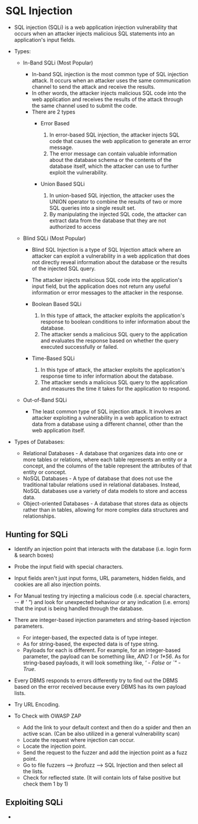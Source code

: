 # SQL Injection
* SQL injection (SQLi) is a web application injection vulnerability that occurs when an attacker injects malicious SQL statements into an application's input fields.
* Types:
  - In-Band SQLi (Most Popular)
    * In-band SQL injection is the most common type of SQL injection attack. It occurs when an attacker uses the same communication channel to send the attack and receive the results.
    * In other words, the attacker injects malicious SQL code into the web application and receives the results of the attack through the same channel used to submit the code.
    * There are 2 types
      * Error Based
        1. In error-based SQL injection, the attacker injects SQL code that causes the web application to generate an error message.
        2. The error message can contain valuable information about the database schema or the contents of the database itself, which the attacker can use to further exploit the vulnerability. 
         
      * Union Based SQLi
        1.  In union-based SQL injection, the attacker uses the UNION operator to combine the results of two or more SQL queries into a single result set.
        2.  By manipulating the injected SQL code, the attacker can extract data from the database that they are not authorized to access

  - Blind SQLi (Most Popular)
    * Blind SQL Injection is a type of SQL Injection attack where an attacker can exploit a vulnerability in a web application that does not directly reveal information about the database or the results of the injected SQL query.
    *  The attacker injects malicious SQL code into the application's input field, but the application does not return any useful information or error messages to the attacker in the response.
      
    * Boolean Based SQLi
        1.  In this type of attack, the attacker exploits the application's response to boolean conditions to infer information about the database.
        2.  The attacker sends a malicious SQL query to the application and evaluates the response based on whether the query executed successfully or failed. 

    * Time-Based SQLi
        1.  In this type of attack, the attacker exploits the application's response time to infer information about the database.
        2.  The attacker sends a malicious SQL query to the application and measures the time it takes for the application to respond. 

  - Out-of-Band SQLi
    * The least common type of SQL injection attack. It involves an attacker exploiting a vulnerability in a web application to extract data from a database using a different channel, other than the web application itself.

* Types of Databases:
  - Relational Databases - A database that organizes data into one or more tables or relations, where each table represents an entity or a concept, and the columns of the table represent the attributes of that entity or concept.
  - NoSQL Databases - A type of database that does not use the traditional tabular relations used in relational databases. Instead, NoSQL databases use a variety of data models to store and access data.
  - Object-oriented Databases - A database that stores data as objects rather than in tables, allowing for more complex data structures and relationships.

## Hunting for SQLi
* Identify an injection point that interacts with the database (i.e. login form & search boxes)
* Probe the input field with special characters.
* Input fields aren't just input forms, URL parameters, hidden fields, and cookies are all also injection points.
* For Manual testing try injecting a malicious code (i.e. special characters, *-- # ' "*) and look for unexpected behaviour or any indication (i.e. errors) that the input is being handled through the database.
* There are integer-based injection parameters and string-based injection parameters.
  - For integer-based, the expected data is of type integer.
  - As for string-based, the expected data is of type string.
  - Payloads for each is different. For example, for an integer-based parameter, the payload can be something like, *AND 1* or *1\*56*. As for string-based payloads, it will look something like, *' - False* or *`" - True*.

* Every DBMS responds to errors differently try to find out the DBMS based on the error received because every DBMS has its own payload lists.
* Try URL Encoding.
* To Check with OWASP ZAP
  - Add the link to your default context and then do a spider and then an active scan. (Can be also utilized in a general vulnerability scan)
  - Locate the request where injection can occur.
  - Locate the injection point.
  - Send the request to the fuzzer and add the injection point as a fuzz point.
  - Go to file fuzzers --> jbrofuzz --> SQL Injection and then select all the lists.
  - Check for reflected state. (It will contain lots of false positive but check them 1 by 1)

## Exploiting SQLi
* 
